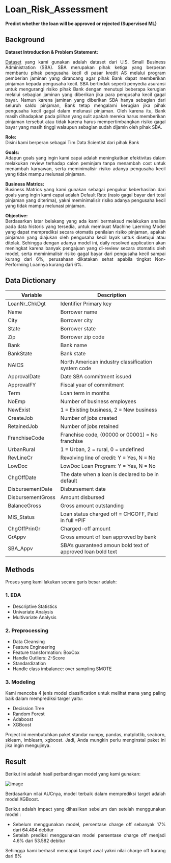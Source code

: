 # Loan_Risk_Assessment
**Predict whether the loan will be approved or rejected (Supervised ML)**

## Background
**Dataset Introduction & Problem Statement:** <br>
<div align='justify'>

[Dataset](https://www.kaggle.com/datasets/mirbektoktogaraev/should-this-loan-be-approved-or-denied) yang kami gunakan adalah dataset dari U.S. Small Business Administration (SBA).
SBA merupakan pihak ketiga yang berperan membantu pihak pengusaha kecil di pasar kredit AS melalui program pemberian jaminan yang dirancang agar pihak Bank dapat memberikan pinjaman 
kepada pengusaha kecil. SBA bertindak seperti penyedia asuransi untuk mengurangi risiko pihak Bank dengan menutupi beberapa kerugian melalui sebagian jaminan yang diberikan jika para pengusaha kecil gagal bayar.
Namun karena jaminan yang diberikan SBA hanya sebagian dari seluruh saldo pinjaman, Bank tetap mengalami kerugian jika pihak pengusaha kecil gagal dalam melunasi pinjaman. Oleh karena itu, Bank masih dihadapkan 
pada pilihan yang sulit apakah mereka harus memberikan pinjaman tersebut atau tidak karena harus mempertimbangkan risiko gagal bayar yang masih tinggi walaupun sebagian sudah dijamin oleh pihak SBA.

**Role:** <br>
Disini kami berperan sebagai Tim Data Scientist dari pihak Bank

**Goals:** <br>
Adapun goals yang ingin kami capai adalah meningkatkan efektivitas dalam melakukan review terhadap calon peminjam tanpa menambah cost untuk menambah karyawan, serta meminimalisir risiko adanya pengusaha kecil yang tidak mampu melunasi pinjaman.

**Business Matrics:** <br>
Business Matrics yang kami gunakan sebagai pengukur keberhasilan dari goals yang ingin kami capai adalah Default Rate (rasio gagal bayar dari total pinjaman yang diterima), yakni meminimalisir risiko adanya pengusaha kecil yang tidak mampu melunasi pinjaman.

**Objective:** <br>
Berdasarkan latar belakang yang ada kami bermaksud melakukan analisa pada data historis yang tersedia, untuk membuat Machine Laerning Model yang dapat memprediksi secara otomatis penilaian risiko pinjaman,
apakah pinjaman yang diajukan oleh pengusaha kecil layak untuk disetujui atau ditolak. Sehingga dengan adanya model ini, daily resolved application akan meningkat karena banyak pengajuan yang di-review secara otomatis oleh model, 
serta meminimalisir risiko gagal bayar dari pengusaha kecil sampai kurang dari 6%, perusahaan dikatakan sehat apabila tingkat Non-Performing Loannya kurang dari 6%.

## Data Dictionary
|Variable|Description|
|--|--|
|LoanNr_ChkDgt| Identifier Primary key|
|Name|Borrower name|
|City|Borrower city|
|State|Borrower state|
|Zip| Borrower zip code|
|Bank|Bank name|
|BankState|Bank state|
|NAICS|North American industry classification system code|
|ApprovalDate|Date SBA commitment issued|
|ApprovalFY|Fiscal year of commitment|
|Term|Loan term in months|
|NoEmp|Number of business employees|
|NewExist|1 = Existing business, 2 = New business|
|CreateJob|Number of jobs created|
|RetainedJob|Number of jobs retained|
|FranchiseCode|Franchise code, (00000 or 00001) = No franchise|
|UrbanRural|1 = Urban, 2 = rural, 0 = undefined|
|RevLineCr|Revolving line of credit: Y = Yes, N = No|
|LowDoc|LowDoc Loan Program: Y = Yes, N = No|
|ChgOffDate|The date when a loan is declared to be in default|
|DisbursementDate|Disbursement date|
|DisbursementGross|Amount disbursed|
|BalanceGross|Gross amount outstanding|
|MIS_Status|Loan status charged off = CHGOFF, Paid in full =PIF|
|ChgOffPrinGr|Charged-off amount|
|GrAppv|Gross amount of loan approved by bank|
|SBA_Appv|SBA’s guaranteed amoun bold text of approved loan bold text|



## Methods
Proses yang kami lakukan secara garis besar adalah:
### **1. EDA**
 - Descriptive Statistics
 - Univariate Analysis
 - Multivariate Analysis
### **2. Preprocessing**
 - Data Cleansing
 - Feature Engineering
 - Feature transformation: BoxCox
 - Handle Outliers: Z-Score
 - Standardization
 - Handle class imbalance: over sampling SMOTE
### **3. Modeling** 
Kami mencoba 4 jenis model classification untuk melihat mana yang paling baik dalam memprediksi targer yaitu:
 - Decission Tree
 - Random Forest
 - Adaboost
 - XGBoost

Project ini membutuhkan paket standar numpy, pandas, matplotlib, seaborn, sklearn, imblearn, xgboost. Jadi, Anda mungkin perlu menginstal paket ini jika ingin mengujinya.

## Result
Berikut ini adalah hasil perbandingan model yang kami gunakan:

![image](https://user-images.githubusercontent.com/113230789/199012570-25e5fcb3-504b-4a4a-b11a-3b83b435ca57.png)

Berdasarkan nilai AUCnya, model terbaik dalam memprediksi target adalah model XGBoost. 

Berikut adalah impact yang dihasilkan sebelum dan setelah menggunakan model :
- Sebelum menggunakan model, persentase charge off sebanyak 17% dari 64.484 debitur
- Setelah prediksi menggunakan model persentase charge off menjadi 4.6% dari 53.582 debitur

Sehingga kami berhasil mencapai target awal yakni nilai charge off kurang dari 6%
